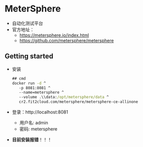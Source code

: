 # MeterSphere

* 自动化测试平台
* 官方地址：
  * https://metersphere.io/index.html
  * https://github.com/metersphere/metersphere

## Getting started

* 安装
   ```cmd
   ## cmd
   docker run -d ^
      -p 8081:8081 ^
      --name=metersphere ^
      --volume .\\data:/opt/metersphere/data ^
      cr2.fit2cloud.com/metersphere/metersphere-ce-allinone
   ```
* 登录：http://localhost:8081
  * 用户名: admin
  * 密码: metersphere
  

* **目前安装报错**！！！